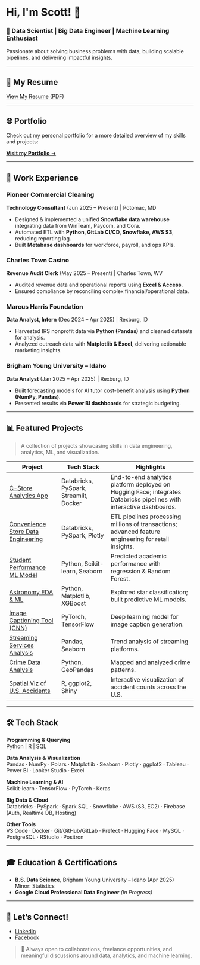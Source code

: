 # Hi, I'm Scott! 👋

### 🚀 Data Scientist | Big Data Engineer | Machine Learning Enthusiast

Passionate about solving business problems with data, building scalable pipelines, and delivering impactful insights.

---

## 📄 My Resume

[View My Resume (PDF)](https://github.com/scotty369/Resume-Quarto/blob/main/resume_scott.pdf)

---

## 🌐 Portfolio
Check out my personal portfolio for a more detailed overview of my skills and projects:

**[Visit my Portfolio →](https://scotty369.github.io/myblog/about.html)**

---

## 💼 Work Experience

### Pioneer Commercial Cleaning  
**Technology Consultant** (Jun 2025 – Present) | Potomac, MD  
- Designed & implemented a unified **Snowflake data warehouse** integrating data from WinTeam, Paycom, and Cora.
- Automated ETL with **Python, GitLab CI/CD, Snowflake, AWS S3**, reducing reporting lag.
- Built **Metabase dashboards** for workforce, payroll, and ops KPIs.

### Charles Town Casino  
**Revenue Audit Clerk** (May 2025 – Present) |  Charles Town, WV
- Audited revenue data and operational reports using **Excel & Access**.
- Ensured compliance by reconciling complex financial/operational data.

### Marcus Harris Foundation  
**Data Analyst, Intern** (Dec 2024 – Apr 2025) | Rexburg, ID  
- Harvested IRS nonprofit data via **Python (Pandas)** and cleaned datasets for analysis.
- Analyzed outreach data with **Matplotlib & Excel**, delivering actionable marketing insights.

### Brigham Young University – Idaho  
**Data Analyst** (Jan 2025 – Apr 2025) | Rexburg, ID  
- Built forecasting models for AI tutor cost-benefit analysis using **Python (NumPy, Pandas)**.
- Presented results via **Power BI dashboards** for strategic budgeting.

---

## 📊 Featured Projects
> A collection of projects showcasing skills in data engineering, analytics, ML, and visualization.

| Project | Tech Stack | Highlights |
|---------|------------|-------------|
| [C-Store Analytics App](https://huggingface.co/spaces/scotty369/cstore-app) | Databricks, PySpark, Streamlit, Docker | End-to-end analytics platform deployed on Hugging Face; integrates Databricks pipelines with interactive dashboards. |
| [Convenience Store Data Engineering](https://github.com/scotty369/Convenience_Store_DE) | Databricks, PySpark, Plotly | ETL pipelines processing millions of transactions; advanced feature engineering for retail insights. |
| [Student Performance ML Model](https://colab.research.google.com/drive/1romN7rSYlLUdeQDgiWT-y3XRiqSOpjlc) | Python, Scikit-learn, Seaborn | Predicted academic performance with regression & Random Forest. |
| [Astronomy EDA & ML](https://colab.research.google.com/drive/1KstDjMnTkpZebxBeTokU20rL1PY_sA2H) | Python, Matplotlib, XGBoost | Explored star classification; built predictive ML models. |
| [Image Captioning Tool (CNN)](https://github.com/scotty369/Senior-Data-Science-Project) | PyTorch, TensorFlow | Deep learning model for image caption generation. |
| [Streaming Services Analysis](https://github.com/scotty369/Streaming_Services) | Pandas, Seaborn | Trend analysis of streaming platforms. |
| [Crime Data Analysis](https://github.com/scotty369/Personal----Projects) | Python, GeoPandas | Mapped and analyzed crime patterns. |
| [Spatial Viz of U.S. Accidents](https://scotty369.github.io/Blog_Project/projects/Spatial_View/) | R, ggplot2, Shiny | Interactive visualization of accident counts across the U.S. |

---

## 🛠️ Tech Stack

**Programming & Querying**  
Python | R | SQL

**Data Analysis & Visualization**  
Pandas · NumPy · Polars · Matplotlib · Seaborn · Plotly · ggplot2 · Tableau · Power BI · Looker Studio · Excel

**Machine Learning & AI**  
Scikit-learn · TensorFlow · PyTorch · Keras

**Big Data & Cloud**  
Databricks · PySpark · Spark SQL · Snowflake · AWS (S3, EC2) · Firebase (Auth, Realtime DB, Hosting)

**Other Tools**  
VS Code · Docker · Git/GitHub/GitLab · Prefect · Hugging Face · MySQL · PostgreSQL · RStudio · Positron

---

## 🎓 Education & Certifications

- **B.S. Data Science**, Brigham Young University – Idaho (Apr 2025)  
  Minor: Statistics  
- **Google Cloud Professional Data Engineer** *(In Progress)*

---

## 🤝 Let’s Connect!

- [LinkedIn](https://www.linkedin.com/in/scott-townsend-0ab515262/)  
- [Facebook](https://www.facebook.com/scott.townsend.1650332/)

> 💬 Always open to collaborations, freelance opportunities, and meaningful discussions around data, analytics, and machine learning.
